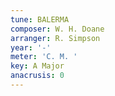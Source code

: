 ```yaml
---
tune: BALERMA
composer: W. H. Doane
arranger: R. Simpson
year: '-'
meter: 'C. M. '
key: A Major
anacrusis: 0
---
```

